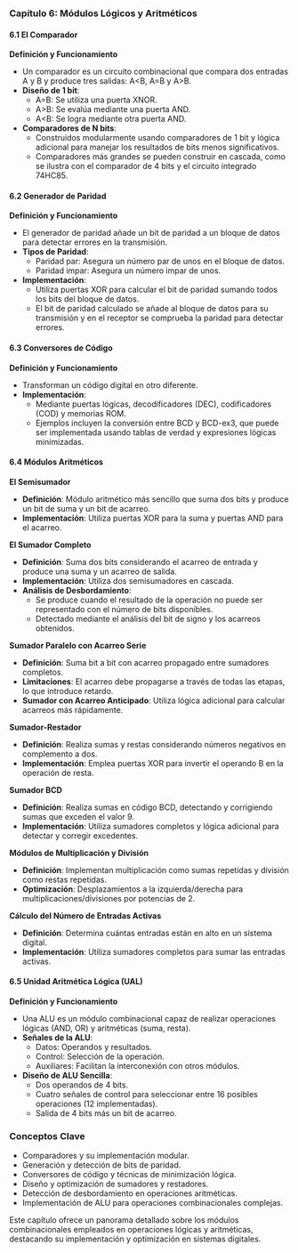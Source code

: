 ### Capítulo 6: Módulos Lógicos y Aritméticos

#### 6.1 El Comparador

**Definición y Funcionamiento**
- Un comparador es un circuito combinacional que compara dos entradas A y B y produce tres salidas: A<B, A=B y A>B.
- **Diseño de 1 bit**:
  - A=B: Se utiliza una puerta XNOR.
  - A>B: Se evalúa mediante una puerta AND.
  - A<B: Se logra mediante otra puerta AND.
- **Comparadores de N bits**:
  - Construidos modularmente usando comparadores de 1 bit y lógica adicional para manejar los resultados de bits menos significativos.
  - Comparadores más grandes se pueden construir en cascada, como se ilustra con el comparador de 4 bits y el circuito integrado 74HC85.

#### 6.2 Generador de Paridad

**Definición y Funcionamiento**
- El generador de paridad añade un bit de paridad a un bloque de datos para detectar errores en la transmisión.
- **Tipos de Paridad**:
  - Paridad par: Asegura un número par de unos en el bloque de datos.
  - Paridad impar: Asegura un número impar de unos.
- **Implementación**:
  - Utiliza puertas XOR para calcular el bit de paridad sumando todos los bits del bloque de datos.
  - El bit de paridad calculado se añade al bloque de datos para su transmisión y en el receptor se comprueba la paridad para detectar errores.

#### 6.3 Conversores de Código

**Definición y Funcionamiento**
- Transforman un código digital en otro diferente.
- **Implementación**:
  - Mediante puertas lógicas, decodificadores (DEC), codificadores (COD) y memorias ROM.
  - Ejemplos incluyen la conversión entre BCD y BCD-ex3, que puede ser implementada usando tablas de verdad y expresiones lógicas minimizadas.

#### 6.4 Módulos Aritméticos

**El Semisumador**
- **Definición**: Módulo aritmético más sencillo que suma dos bits y produce un bit de suma y un bit de acarreo.
- **Implementación**: Utiliza puertas XOR para la suma y puertas AND para el acarreo.

**El Sumador Completo**
- **Definición**: Suma dos bits considerando el acarreo de entrada y produce una suma y un acarreo de salida.
- **Implementación**: Utiliza dos semisumadores en cascada.
- **Análisis de Desbordamiento**:
  - Se produce cuando el resultado de la operación no puede ser representado con el número de bits disponibles.
  - Detectado mediante el análisis del bit de signo y los acarreos obtenidos.

**Sumador Paralelo con Acarreo Serie**
- **Definición**: Suma bit a bit con acarreo propagado entre sumadores completos.
- **Limitaciones**: El acarreo debe propagarse a través de todas las etapas, lo que introduce retardo.
- **Sumador con Acarreo Anticipado**: Utiliza lógica adicional para calcular acarreos más rápidamente.

**Sumador-Restador**
- **Definición**: Realiza sumas y restas considerando números negativos en complemento a dos.
- **Implementación**: Emplea puertas XOR para invertir el operando B en la operación de resta.

**Sumador BCD**
- **Definición**: Realiza sumas en código BCD, detectando y corrigiendo sumas que exceden el valor 9.
- **Implementación**: Utiliza sumadores completos y lógica adicional para detectar y corregir excedentes.

**Módulos de Multiplicación y División**
- **Definición**: Implementan multiplicación como sumas repetidas y división como restas repetidas.
- **Optimización**: Desplazamientos a la izquierda/derecha para multiplicaciones/divisiones por potencias de 2.

**Cálculo del Número de Entradas Activas**
- **Definición**: Determina cuántas entradas están en alto en un sistema digital.
- **Implementación**: Utiliza sumadores completos para sumar las entradas activas.

#### 6.5 Unidad Aritmética Lógica (UAL)

**Definición y Funcionamiento**
- Una ALU es un módulo combinacional capaz de realizar operaciones lógicas (AND, OR) y aritméticas (suma, resta).
- **Señales de la ALU**:
  - Datos: Operandos y resultados.
  - Control: Selección de la operación.
  - Auxiliares: Facilitan la interconexión con otros módulos.
- **Diseño de ALU Sencilla**:
  - Dos operandos de 4 bits.
  - Cuatro señales de control para seleccionar entre 16 posibles operaciones (12 implementadas).
  - Salida de 4 bits más un bit de acarreo.

### Conceptos Clave
- Comparadores y su implementación modular.
- Generación y detección de bits de paridad.
- Conversores de código y técnicas de minimización lógica.
- Diseño y optimización de sumadores y restadores.
- Detección de desbordamiento en operaciones aritméticas.
- Implementación de ALU para operaciones combinacionales complejas.

Este capítulo ofrece un panorama detallado sobre los módulos combinacionales empleados en operaciones lógicas y aritméticas, destacando su implementación y optimización en sistemas digitales.


